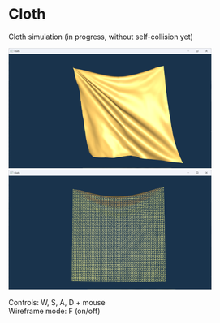 # Cloth
Cloth simulation (in progress, without self-collision yet)

<div align="left">
    <img src="/demo1.png" width="400px"</img> 
</div>

<div align="left">
    <img src="/demo2.png" width="400px"</img> 
</div>

Controls: W, S, A, D + mouse
<br>Wireframe mode: F (on/off)
